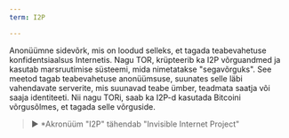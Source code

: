 ```yaml
---
term: I2P

---
```

Anonüümne sidevõrk, mis on loodud selleks, et tagada teabevahetuse konfidentsiaalsus Internetis. Nagu TOR, krüpteerib ka I2P võrguandmed ja kasutab marsruutimise süsteemi, mida nimetatakse "segavõrguks". See meetod tagab teabevahetuse anonüümsuse, suunates selle läbi vahendavate serverite, mis suunavad teabe ümber, teadmata saatja või saaja identiteeti. Nii nagu TORi, saab ka I2P-d kasutada Bitcoini võrgusõlmes, et tagada selle võrguside.

> ► *Akronüüm "I2P" tähendab "Invisible Internet Project"